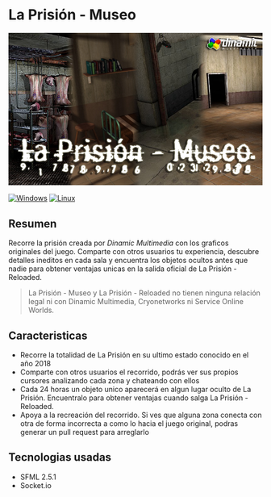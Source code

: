 # La Prisión - Museo
![screenshot](doc/splash.png)

[![Windows](https://github.com/jcastro0x/LaPrisionMuseo/actions/workflows/cmake.yml/badge.svg)](https://github.com/jcastro0x/LaPrisionMuseo/actions/workflows/cmake.yml)
[![Linux](https://github.com/jcastro0x/LaPrisionMuseo/actions/workflows/linux.yml/badge.svg)](https://github.com/jcastro0x/LaPrisionMuseo/actions/workflows/linux.yml)

## Resumen
Recorre la prisión creada por _Dinamic Multimedia_ con los graficos originales del juego. Comparte con otros usuarios tu
experiencia, descubre detalles ineditos en cada sala y encuentra los objetos ocultos antes que nadie para obtener 
ventajas unicas en la salida oficial de La Prisión - Reloaded.

> La Prisión - Museo y La Prisión - Reloaded no tienen ninguna relación legal ni con Dinamic Multimedia, Cryonetworks ni
> Service Online Worlds.

## Caracteristicas
- Recorre la totalidad de La Prisión en su ultimo estado conocido en el año 2018
- Comparte con otros usuarios el recorrido, podrás ver sus propios cursores analizando cada zona y chateando con ellos
- Cada 24 horas un objeto unico aparecerá en algun lugar oculto de La Prisión. Encuentralo para obtener ventajas cuando salga La Prisión - Reloaded.
- Apoya a la recreación del recorrido. Si ves que alguna zona conecta con otra de forma incorrecta a como lo hacia el juego original, podras generar un pull request para arreglarlo

## Tecnologias usadas
- SFML 2.5.1
- Socket.io
